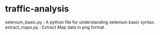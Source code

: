 # traffic-analysis
selenium_basic.py  : A python file for understanding selenium basic syntax.
extract_maps.py    : Extract Map data in png format.
